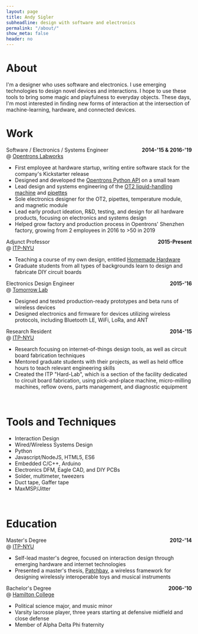 ```yaml
---
layout: page
title: Andy Sigler
subheadline: design with software and electronics
permalink: "/about/"
show_meta: false
header: no
---
```

<style type="text/css">
    .dateRight {
        float: right;
        font-weight: bold;
        margin-left:20px;
    }
    .textWidth {
        width: fit-content;
    }
</style>
<h1><span class="avoidMe">About</span></h1>
<p class="avoidMe thingy">
    I'm a designer who uses software and electronics. I use emerging technologies to design novel devices and interactions. I hope to use these tools to bring some magic and playfulness to everyday objects. These days, I'm most interested in finding new forms of interaction at the intersection of machine-learning, hardware, and connected devices.
</p>
<div class="thing" style="width: 100%; max-width: 650px">
    <h1><span class="avoidMe">Work</span></h1>
    <div>
        <span class="avoidMe subheadline">Software / Electronics / Systems Engineer</span>
        <span class="dateRight avoidMe">2014-'15 & 2016-'19</span><br />
        <span class="avoidMe subheadline">@ <a href="http://opentrons.com">Opentrons Labworks</a></span>
        <ul>
            <li class="avoidMe textWidth">First employee at hardware startup, writing entire software stack for the company's Kickstarter release</li>
            <li class="avoidMe textWidth">Designed and developed the <a href="https://github.com/Opentrons/opentrons">Opentrons Python API</a> on a small team</li>
            <li class="avoidMe textWidth">Lead design and systems engineering of the <a href="https://opentrons.com/ot-2">OT2 liquid-handling machine</a> and <a href="https://opentrons.com/pipettes">pipettes</a></li>
            <li class="avoidMe textWidth">Sole electronics designer for the OT2, pipettes, temperature module, and magnetic module</li>
            <li class="avoidMe textWidth">Lead early product ideation, R&D, testing, and design for all hardware products, focusing on electronics and systems design</li>
            <li class="avoidMe textWidth">Helped grow factory and production process in Opentrons' Shenzhen factory, growing from 2 employees in 2016 to >50 in 2019</li>
        </ul>
    </div>
    <div>
        <span class="avoidMe subheadline">Adjunct Professor</span>
        <span class="dateRight avoidMe">2015-Present</span><br />
        <span class="avoidMe subheadline">@ <a href="http://tisch.nyu.edu/itp">ITP-NYU</a></span>
        <ul>
            <li class="avoidMe textWidth">Teaching a course of my own design, entitled <a href="http://homemadehardware.com">Homemade Hardware</a></li>
            <li class="avoidMe textWidth">Graduate students from all types of backgrounds learn to design and fabricate DIY circuit boards</li>
        </ul>
    </div>
    <div>
        <span class="avoidMe subheadline">Electronics Design Engineer</span>
        <span class="dateRight avoidMe">2015-'16</span><br />
        <span class="avoidMe subheadline">@ <a href="http://tomorrow-lab.com">Tomorrow Lab</a></span>
        <ul>
            <li class="avoidMe textWidth">Designed and tested production-ready prototypes and beta runs of wireless devices</li>
            <li class="avoidMe textWidth">Designed electronics and firmware for devices utilizing wireless protocols, including Bluetooth LE, WiFi, LoRa, and ANT</li>
        </ul>
    </div>
    <div>
        <span class="avoidMe subheadline">Research Resident</span>
        <span class="dateRight avoidMe">2014-'15</span><br />
        <span class="avoidMe subheadline">@ <a href="http://tisch.nyu.edu/itp">ITP-NYU</a></span>
        <ul>
            <li class="avoidMe textWidth">Research focusing on internet-of-things design tools, as well as circuit board fabrication techniques</li>
            <li class="avoidMe textWidth">Mentored graduate students with their projects, as well as held office hours to teach relevant engineering skills</li>
            <li class="avoidMe textWidth">Created the ITP "Hard-Lab", which is a section of the facility dedicated to circuit board fabrication, using pick-and-place machine, micro-milling machines, reflow ovens, parts management, and diagnostic equipment</li>
        </ul>
    </div>
    <br />
    <h1><span class="avoidMe">Tools and Techniques</span></h1>
    <div>
        <ul>
             <li class="avoidMe textWidth">Interaction Design</li>
             <li class="avoidMe textWidth">Wired/Wireless Systems Design</li>
             <li class="avoidMe textWidth">Python</li>
             <li class="avoidMe textWidth">Javascript/NodeJS, HTML5, ES6</li>
             <li class="avoidMe textWidth">Embedded C/C++, Arduino</li>
             <li class="avoidMe textWidth">Electronics DFM, Eagle CAD, and DIY PCBs</li>
             <li class="avoidMe textWidth">Solder, multimeter, tweezers</li>
             <li class="avoidMe textWidth">Duct tape, Gaffer tape</li>
             <li class="avoidMe textWidth">MaxMSP/Jitter</li>
        </ul>
    </div>
    <br />
    <h1><span class="avoidMe">Education</span></h1>
    <div>
        <span class="avoidMe subheadline">Master's Degree</span>
        <span class="dateRight avoidMe">2012-'14</span><br />
        <span class="avoidMe subheadline">@ <a href="http://tisch.nyu.edu/itp">ITP-NYU</a></span>
        <ul>
            <li class="avoidMe textWidth">Self-lead master's degree, focused on interaction design through emerging hardware and internet technologies</li>
            <li class="avoidMe textWidth">Presented a master's thesis, <a href="{{ site.url }}/patchbay">Patchbay</a>, a wireless framework for designing wirelessly interoperable toys and musical instruments</li>
        </ul>
    </div>
    <div>
        <span class="avoidMe subheadline">Bachelor's Degree</span>
        <span class="dateRight avoidMe">2006-'10</span><br />
        <span class="avoidMe subheadline">@ <a href="https://www.hamilton.edu">Hamilton College</a></span>
        <ul>
            <li class="avoidMe textWidth">Political science major, and music minor</li>
            <li class="avoidMe textWidth">Varsity lacrosse player, three years starting at defensive midfield and close defense</li>
            <li class="avoidMe textWidth">Member of Alpha Delta Phi fraternity</li>
        </ul>
    </div>
</div>
<canvas id="seeds" style="margin:0;z-index:-100;position:absolute;top:0px;left:0px;padding:0;display:inline-block;margin-bottom:-6px">
</canvas>
<script type="text/javascript" src="{{ site.url }}/assets/js/doodling.js"></script>
